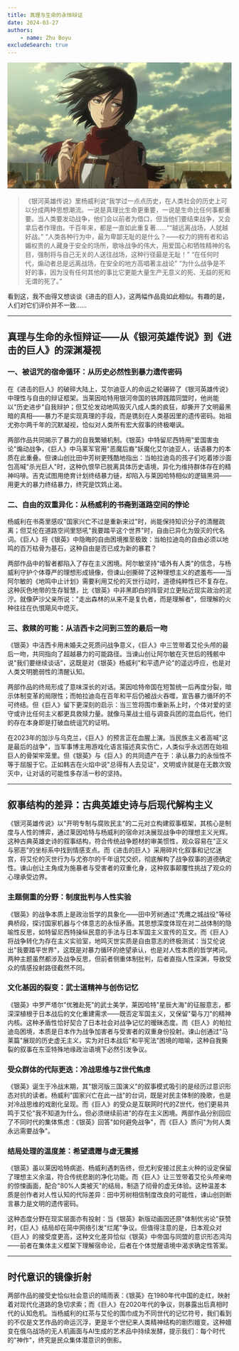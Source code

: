 ```yaml
---
title: 真理与生命的永恒辩证
date: 2024-03-27
authors:
    - name: Zhu Boyu
excludeSearch: true
---
```


![三笠](/pic/blog/3-27/v2-e4de33ac36ba213110699cd357decb7b_r.jpg)

> 《银河英雄传说》里杨威利说“我学过一点点历史，在人类社会的历史上可以分成两种思想潮流。一说是真理比生命更重要，一说是生命比任何事都重要。当人类要发动战争，他们会以前者为借口，但当他们要结束战争，又会拿后者作理由。千百年来，都是一直如此重复著……““越远离战场，人就越好战。”
“人类各种行为中，最为卑鄙无耻的是什么？——权力的拥有者和谄媚权贵的人藏身于安全的场所，歌咏战争的伟大，用爱国心和牺牲精神的名目，强制将与自己无关的人送往战场，这种行径最是无耻！”
“在任何时代，煽动者总是远离战场，在安全的地方高唱著主战论”
“为什么战争是不好的事，因为没有任何其他的事比它更能大量生产无意义的死、无益的死和无谓的死了。”
> 
<!--more-->

看到这，我不由得又想谈谈《进击的巨人》，这两幅作品竟如此相似。有趣的是，人们对它们评价并不一致……

---

## 真理与生命的永恒辩证——从《银河英雄传说》到《进击的巨人》的深渊凝视

### 一、被诅咒的宿命循环：从历史必然性到暴力遗传密码

在《进击的巨人》的破碎大陆上，艾尔迪亚人的命运之轮碾碎了《银河英雄传说》中理性与自由的辩证框架。当莱因哈特用银河帝国的铁蹄践踏同盟时，他尚能以"历史进步"自我辩护；但艾伦发动地鸣毁灭八成人类的疯狂，却撕开了文明最黑暗的真相——暴力不是实现真理的手段，而是镌刻在人类基因里的遗传密码。始祖尤弥尔两千年的沉默凝视，恰似对人类所有宏大叙事的终极嘲讽。

两部作品共同揭示了暴力的自我繁殖机制。《银英》中特留尼西特用"爱国害虫论"煽动战争，《巨人》中马莱军官用"恶魔后裔"妖魔化艾尔迪亚人，话语暴力的本质在此重叠。但谏山创比田中芳树更残酷地指出：当帕拉迪岛的孩子们吃着掺沙面包高喊"杀光巨人"时，这种仇恨早已脱离具体历史语境，异化为维持群体存在的精神吗啡。吉克试图用绝育计划终结暴力链，却陷入与莱因哈特相似的逻辑黑洞——用更大的暴力终结暴力，终究是饮鸩止渴。

### 二、自由的双重异化：从杨威利的书斋到道路空间的悖论

杨威利在书斋里感叹"国家兴亡不过是重新来过"时，尚能保持知识分子的清醒疏离；但艾伦在道路空间里怒吼"我要踏平这个世界"时，自由已异化为毁灭的代名词。《巨人》将《银英》中隐晦的自由困境推至极致：当帕拉迪岛的自由必须以地鸣的百万枯骨为基石，这种自由是否已成为新的暴君？

两部作品中的智者都陷入了存在主义困境。阿尔敏坚持"墙外有人类"的信念，与杨威利守护个体尊严的理想形成镜像，但谏山创撕碎了这种理想主义的遮羞布——当阿尔敏的《地鸣中止计划》需要利用艾伦的灭世行动时，道德纯粹性已不复存在。这种灰色地带的生存智慧，比《银英》中非黑即白的阵营对立更贴近现实政治的泥泞。就像萨沙父亲所说："走出森林的从来不是复仇者，而是理解者"，但理解的火种往往在仇恨飓风中熄灭。

### 三、救赎的可能：从洁西卡之问到三笠的最后一吻

《银英》中洁西卡用未婚夫之死质问战争意义，《巨人》中三笠带着艾伦头颅的最后一吻，共同指向了超越暴力的可能路径。当谏山创让阿尔敏在灭世后的残骸中说"我们要继续谈话"，这既是对《银英》杨威利"和平遗产论"的遥远呼应，也是对人类文明脆弱性的清醒认知。

两部作品的终局形成了意味深长的对话。莱因哈特帝国在短暂统一后再度分裂，暗示体制变革的局限性；而帕拉迪岛在百年和平后仍被战火吞噬，宣告暴力循环的不可终结。但《巨人》留下更深刻的启示：当三笠将围巾重新系上时，个体对爱的坚守或许比任何主义都更具救赎力量。就像马莱战士组与调查兵团的混血后代，他们的存在本身即是打破血统诅咒的证明。

在2023年的加沙与乌克兰，《巨人》的预言正在血腥上演。当民族主义者高喊"这是最后的战争"，当军事博主用游戏化语言描述真实伤亡，人类似乎永远困在始祖巨人的骨架牢笼里。但《银英》与《巨人》的共同遗产在于：承认暴力的永恒性不等于屈服于它。正如韩吉在火焰中说"总得有人去见证"，文明或许就是在无数次毁灭中，让对话的可能性多存活一秒的坚持。

---

## **叙事结构的差异：古典英雄史诗与后现代解构主义**

《银河英雄传说》以"开明专制与腐败民主"的二元对立构建叙事框架，其核心是制度与人性的博弈，通过莱因哈特与杨威利的宿命对决展现战争中的理想主义光辉。这种古典英雄史诗的叙事结构，符合传统战争题材的审美惯性，观众容易在"正义与邪恶"的坐标系中找到情感支点。而《进击的巨人》采用碎片化叙事和记忆迷宫，将艾伦的灭世行为与尤弥尔的千年诅咒交织，彻底解构了战争叙事的道德确定性。谏山创让主角成为施暴者与受害者的双重化身，这种叙事颠覆性挑战了观众的心理承受边界。

### **主题侧重的分野：制度批判与人性实验**

《银英》的战争本质上是政治哲学的具象化——田中芳树通过"秃鹰之城战役"等经典桥段，探讨国家机器与个体意志的永恒矛盾。其思想深度体现在对二战体制的隐喻性反思，如特留尼西特操纵民意的手法与日本军国主义宣传的互文。而《巨人》将战争转化为存在主义实验室，地鸣灭世实质是自由意志的终极测试：当艾伦说出"我要踏平世界"，这既是对暴力循环的绝望承认，也是对人性本质的哲学拷问。两种主题虽然都涉及战争反思，但前者侧重体制批判，后者直指人性深渊，导致受众的情感投射路径截然不同。

### **文化基因的裂变：武士道精神与创伤记忆**

《银英》中罗严塔尔"优雅赴死"的武士美学，莱因哈特"星辰大海"的征服意志，都深深植根于日本战后的文化重建需求——既否定军国主义，又保留"菊与刀"的精神内核。这种矛盾性恰好契合了日本社会对战争记忆的暧昧态度。而《巨人》的帕拉迪岛困境，本质是日本作为战争加害者与受害者的双重身份投射。谏山创通过"马莱篇"展现的历史虚无主义，实为对日本战后"和平宪法"困境的暗喻，这种自我撕裂的叙事在东亚特殊地缘政治语境下必然引发争议。

### **受众群体的代际更迭：冷战思维与Z世代焦虑**

《银英》诞生于冷战末期，其"银河版三国演义"的叙事模式吸引的是经历过意识形态对抗的读者。杨威利"国家兴亡在此一战"的台词，既是对民主体制的挽歌，也是对冷战思维的戏剧化呈现。而《巨人》的受众是互联网时代的Z世代，他们更易共鸣于艾伦"我不知道为什么，但必须继续前进"的存在主义困境。两部作品分别回应了不同时代的集体焦虑：《银英》回答"如何避免战争"，而《巨人》质问"为何人类永远需要战争"。

### **结局处理的温度差：希望遗赠与虚无震撼**

《银英》虽以莱因哈特病逝、杨威利遇刺告终，但尤利安接过民主火种的设定保留了理想主义余温，符合传统悲剧的净化功能。而《巨人》让三笠带着艾伦头颅亲吻的惊悚画面，配合"80%人类被灭"的结局，制造了彻骨的虚无体验。这种温差本质是创作者对人性认知的代际差异：田中芳树相信制度改良的可能性，谏山创则断言暴力是文明的遗传密码。

这种态度分野在现实层面亦有投射：当《银英》新版动画因还原"体制优劣论"获赞时，《巨人》结局却在简中网络引发"烂尾"争议。但值得注意的是，日本观众对《巨人》的接受度更高，这种文化差异恰似《银英》中帝国与同盟的意识形态鸿沟——前者在集体主义框架下理解宿命论，后者在个体觉醒语境中渴求确定性答案。

---

## **时代意识的镜像折射**

两部作品的接受史恰似社会意识的晴雨表：《银英》在1980年代中国的走红，映射着对现代化道路的急切求索；而《巨人》在2020年代的争议，则暴露出后真相时代的认知危机。当杨威利的红茶与艾伦的围巾成为不同世代的记忆符号，我们看到的不仅是文艺作品的命运沉浮，更是半个世纪来人类精神结构的剧烈嬗变。这种嬗变在俄乌战场的无人机画面与AI生成的艺术品中持续发酵，提示我们：每个时代的"神作"，终究是民众集体潜意识的倒影。